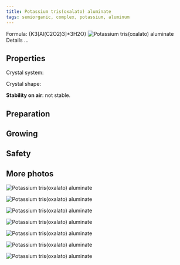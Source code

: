 ```yaml
---
title: Potassium tris(oxalato) aluminate
tags: semiorganic, complex, potassium, aluminum
---
```

Formula: {K3[Al(C2O2)3]*3H2O}
![Potassium tris(oxalato) aluminate](@root/crystals/images/potassium-trioxalato-aluminate/dsc01555.jpg)
<span class="cut">Details ...</span>
## Properties
Crystal system:

Crystal shape:

**Stability on air**: not stable.
## Preparation
## Growing
## Safety
## More photos
![Potassium tris(oxalato) aluminate](@root/crystals/images/potassium-trioxalato-aluminate/dsc01552.jpg)


![Potassium tris(oxalato) aluminate](@root/crystals/images/potassium-trioxalato-aluminate/dsc01532.jpg)

![Potassium tris(oxalato) aluminate](@root/crystals/images/potassium-trioxalato-aluminate/dsc01534.jpg)

![Potassium tris(oxalato) aluminate](@root/crystals/images/potassium-trioxalato-aluminate/dsc01535.jpg)

![Potassium tris(oxalato) aluminate](@root/crystals/images/potassium-trioxalato-aluminate/dsc01558.jpg)

![Potassium tris(oxalato) aluminate](@root/crystals/images/potassium-trioxalato-aluminate/dsc01540.jpg)

![Potassium tris(oxalato) aluminate](@root/crystals/images/potassium-trioxalato-aluminate/dsc01544.jpg)

